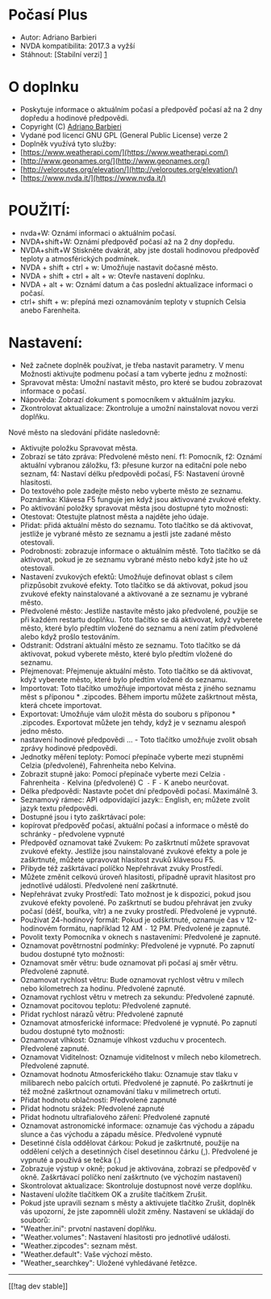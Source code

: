 # Počasí Plus #

* Autor: Adriano Barbieri
* NVDA kompatibilita: 2017.3 a vyžší
* Stáhnout: [Stabilní verzi] [1]

# O doplnku #

* Poskytuje informace o aktuálním počasí a předpověď počasí až na 2 dny
  dopředu a hodinové předpovědi.
* Copyright (C) [Adriano Barbieri](mailto:adrianobarb@yahoo.it)
* Vydané pod licencí GNU GPL (General Public License) verze 2
* Doplněk využívá tyto služby:
* [https://www.weatherapi.com/](https://www.weatherapi.com/)
* [http://www.geonames.org/](http://www.geonames.org/)
* [http://veloroutes.org/elevation/](http://veloroutes.org/elevation/)
* [https://www.nvda.it/](https://www.nvda.it/)

# POUŽITÍ: #

* nvda+W: Oznámí informaci o aktuálním počasí.
* NVDA+shift+W: Oznámí předpověď počasí až na 2 dny dopředu.
* NVDA+shift+W Stiskněte dvakrát, aby jste dostali hodinovou předpověď teploty a atmosférických podmínek.
* NVDA + shift + ctrl + w: Umožňuje nastavit dočasné město.
* NVDA + shift + ctrl + alt + w: Otevře nastavení doplnku.
* NVDA + alt + w: Oznámí datum a čas poslední aktualizace informaci o
  počasí.
* ctrl+ shift + w: přepíná mezi oznamováním teploty v stupních Celsia anebo
  Farenheita.

# Nastavení: #

* Než začnete doplněk používat, je třeba nastavit parametry. V menu Možnosti aktivujte podmenu počasí a tam vyberte jednu z možností:
* Spravovat města: Umožní nastavit město, pro které se budou zobrazovat informace o počasí.
* Nápověda: Zobrazí dokument s pomocníkem v aktuálním jazyku.
* Zkontrolovat aktualizace: Zkontroluje a umožní nainstalovat novou verzi doplňku.

Nové město na sledování přidáte nasledovně:

* Aktivujte položku Spravovat města.
* Zobrazí se táto zpráva: Předvolené město není. f1: Pomocník, f2: Oznámí
  aktuální vybranou záložku, f3: přesune kurzor na editační pole nebo
  seznam, f4: Nastaví délku předpovědi počasí, F5: Nastavení úrovně
  hlasitosti.
* Do textového pole zadejte město nebo vyberte město ze
  seznamu. Poznámka: Klávesa F5 funguje jen když jsou aktivované zvukové efekty.
* Po aktivování položky spravovat města jsou dostupné tyto možnosti:
* Otestovat: Otestujte platnost města a najděte jeho údaje.
* Přidat: přidá aktuální město do seznamu. Toto tlačítko se dá aktivovat, jestliže
  je vybrané město ze seznamu a jestli jste zadané město otestovali.
* Podrobnosti: zobrazuje informace o aktuálním městě. Toto tlačítko se dá
  aktivovat, pokud je ze seznamu vybrané město nebo když jste ho už otestovali.
* Nastavení zvukových efektů: Umožňuje definovat oblast s cílem
  přizpůsobit zvukové efekty. Toto tlačítko se dá aktivovat, pokud jsou zvukové
  efekty nainstalované a aktivované a ze seznamu je vybrané město.
* Předvolené město: Jestliže nastavíte město jako předvolené, použije se při každém
  restartu doplňku. Toto tlačítko se dá aktivovat, když vyberete město,
  které bylo předtím vložené do seznamu a není zatím předvolené alebo když
  prošlo testováním.
* Odstranit: Odstraní aktuální město ze seznamu. Toto tlačítko se dá
  aktivovat, pokud vyberete město, které bylo předtím vložené do seznamu.
* Přejmenovat: Přejmenuje aktuální město. Toto tlačítko se dá aktivovat, když
  vyberete město, které bylo předtím vložené do seznamu.
* Importovat: Toto tlačítko umožňuje importovat města z jiného seznamu měst
  s příponou * .zipcodes. Během  importu můžete zaškrtnout města, která
  chcete importovat.
* Exportovat: Umožňuje vám uložit města do souboru s příponou *
  .zipcodes. Exportovat můžete jen tehdy, když je v seznamu alespoň jedno město.
* nastavení hodinové předpovědi ... - Toto tlačítko umožňuje zvolit obsah zprávy hodinové předpovědi.
* Jednotky měření teploty: Pomocí přepínače vyberte mezi stupněmi Celzia
  (předvolené), Fahrenheita nebo Kelvina.
* Zobrazit stupně jako: Pomocí přepínače vyberte mezi Celzia `-`
  Fahrenheita `-` Kelvina (předvolené) C` -` F `-` K anebo neurčovat.
* Délka předpovědi: Nastavte počet dní předpovědi počasí. Maximálně 3.
* Seznamový rámec: API odpovídající jazyk:: English, en; můžete zvolit jazyk textu předpovědi.
* Dostupné jsou i tyto zaškrtávací pole:
* kopírovat předpověď počasí, aktuální počasí a informace o městě do
  schránky - předvolene vypnuté
* Předpověď oznamovat také Zvukem: Po zaškrtnutí můžete spravovat zvukové
  efekty. Jestliže jsou nainstalované zvukové efekty a pole je zaškrtnuté, můžete
  upravovat hlasitost zvuků klávesou F5.
* Přibyde též zaškrtávací políčko Nepřehrávat zvuky Prostředí.
* Můžete změnit celkovú úroveň hlasitosti, případně upravit hlasitost pro
  jednotlivé události. Předvolené není zaškrtnuté.
* Nepřehrávat zvuky Prostředí: Tato možnost je k dispozici, pokud jsou zvukové
  efekty povolené. Po zaškrtnutí se budou přehrávat jen zvuky počasí (déšť,
  bouřka, vítr) a ne zvuky prostředí. Předvolené je vypnuté.
* Používat 24-hodinový formát: Pokud je odškrtnuté, oznamuje čas v
  12-hodinovém formátu, například 12 AM `-` 12 PM. Předvolené je zapnuté.
* Povolit texty Pomocníka v oknech s nastaveními: Předvolené je zapnuté.
* Oznamovat povětrnostní podmínky: Předvolené je vypnuté. Po zapnutí budou
  dostupné tyto možnosti:
* Oznamovat směr větru: bude oznamovat při počasí aj směr větru. Předvolené
  zapnuté.
* Oznamovat rychlost větru: Bude oznamovat rychlost větru v mílech nebo
  kilometrech za hodinu. Předvolené zapnuté.
* Oznamovat rychlost větru v metrech za sekundu: Předvolené zapnuté.
* Oznamovat pocitovou teplotu: Předvolené zapnuté.
* Přidat rychlost  nárazů větru: Předvolené zapnuté
* Oznamovat atmosferické informace: Předvolené je vypnuté. Po zapnutí budou
  dostupné tyto možnosti:
* Oznamovat vlhkost: Oznamuje vlhkost vzduchu v procentech. Předvolené
  zapnuté.
* Oznamovat Viditelnost: Oznamuje viditelnost v mílech nebo
  kilometrech. Předvolené zapnuté.
* Oznamovat hodnotu Atmosferického tlaku: Oznamuje stav tlaku v milibarech
  nebo palcích ortuti. Předvolené je zapnuté. Po zaškrtnutí je též možné
  zaškrtnout oznamování tlaku v milimetrech ortuti.
* Přidat hodnotu oblačnosti: Předvolené zapnuté
* Přidat hodnotu srážek: Předvolené zapnuté
* Přidat hodnotu ultrafialového záření: Předvolené zapnuté
* Oznamovat astronomické informace: oznamuje čas východu a západu slunce a čas východu a západu měsíce. Předvolené vypnuté
* Desetinné čísla oddělovat čárkou: Pokud je zaškrtnuté, použije na oddělení
  celých a desetinných čísel desetinnou čárku (,). Předvolené je vypnuté a
  používá se tečka (.)
* Zobrazuje výstup v okně; pokud je aktivována, zobrazí se předpověď v okně. Zaškrtávací políčko není zaškrtnuto (ve výchozím nastavení)
* Skontrolovat aktualizace: Skontroluje dostupnost nové verze doplňku.
* Nastavení uložíte tlačítkem OK a zrušíte tlačítkem Zrušit.
* Pokud jste upravili seznam s městy a aktivujete tlačítko Zrušit, doplněk vás
  upozorní, že jste zapomněli uložit změny. Nastavení se ukládají do souborů:
* "Weather.ini": prvotní nastavení doplňku.
* "Weather.volumes": Nastavení hlasitosti pro jednotlivé události.
* "Weather.zipcodes": seznam měst.
* "Weather.default": Vaše výchozí město.
* "Weather_searchkey": Uložené vyhledávané řetězce.

--------------------------------------------------------------------------------

[[!tag dev stable]]

[1]: https://addons.nvda-project.org/files/get.php?file=wetp
